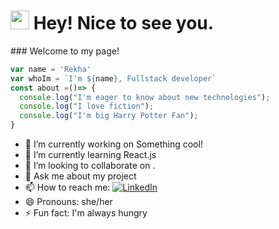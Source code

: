 <h1><img src="https://emojis.slackmojis.com/emojis/images/1531849430/4246/blob-sunglasses.gif?1531849430" width="30"/> Hey! Nice to see you.</h1>
### Welcome to my page!

```javascript
var name = 'Rekha'
var whoIm = `I'm ${name}, Fullstack developer`
const about =()=> {
  console.log("I'm eager to know about new technologies");
  console.log("I love fiction");
  console.log("I'm big Harry Potter Fan");
}
```


- 🔭 I’m currently working on Something cool!
- 🌱 I’m currently learning React.js
- 👯 I’m looking to collaborate on .
- 💬 Ask me about my project 
- 📫 How to reach me: <a href="https://www.linkedin.com/in/rekha-kumari-905a60164/" target="_blank"><img alt="LinkedIn" src="https://img.shields.io/badge/linkedin-%230077B5.svg?&style=for-the-badge&logo=linkedin&logoColor=white" /></a>
- 😄 Pronouns: she/her
- ⚡ Fun fact: I'm always hungry

